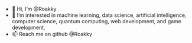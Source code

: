 - 👋 Hi, I’m @Roakky
- 👀 I’m interested in machine learning, data science, artificial intelligence, computer science, quantum computing, web development, and game development.
- 📫 Reach me on github @Roakky

<!---
Roakky/Roakky is a ✨ special ✨ repository because its `README.md` (this file) appears on your GitHub profile.
You can click the Preview link to take a look at your changes.
--->
